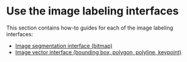 # Use the image labeling interfaces

This section contains how-to guides for each of the image labeling interfaces:

* [Image segmentation interface (bitmap)](image-segmentation-interface.md)
* [Image vector interface (bounding box, polygon, polyline, keypoint)](image-vector-interface.md)
